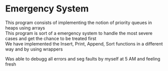 # Emergency System 
This program consists of implementing the notion of priority queues in heaps using arrays   
This program is sort of a emergency system to handle the most severe cases and get the chance to be treated first   
We have implemented the Insert, Print, Append, Sort functions in a different way and by using wrappers   

Was able to debugg all errors and seg faults by myself at 5 AM and feeling fresh
